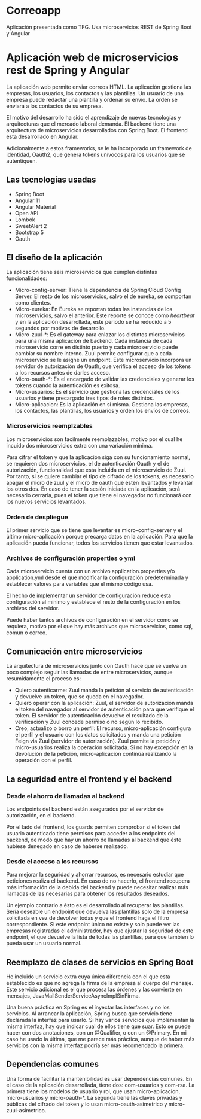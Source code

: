 # Correoapp
Aplicación presentada como TFG. Usa microservicios REST de Spring Boot y Angular

# Aplicación web de microservicios rest de Spring y Angular

La aplicación web permite enviar correos HTML. La aplicación gestiona las empresas, los usuarios, los contactos y las plantillas. Un usuario de una empresa puede redactar una plantilla y ordenar su envío. La orden se enviará a los contactos de su empresa.

El motivo del desarrollo ha sido el aprendizaje de nuevas tecnologías y arquitecturas que el mercado laboral demanda. El backend tiene una arquitectura de microservicios desarrollados con Spring Boot. El frontend esta desarrollado en Angular.

Adicionalmente a estos frameworks, se le ha incorporado un framework de identidad, Oauth2, que genera tokens unívocos para los usuarios que se autentiquen.

## Las tecnologías usadas

* Spring Boot
* Angular 11
* Angular Material
* Open API
* Lombok
* SweetAlert 2
* Bootstrap 5
* Oauth

## El diseño de la aplicación

La aplicación tiene seis microservicios que cumplen distintas funcionalidades:

- Micro-config-server: Tiene la dependencia de Spring Cloud Config Server. El resto de los microservicios, salvo el de eureka, se comportan como clientes.
- Micro-eureka: En Eureka se reportan todas las instancias de los microservicios, salvo el anterior. Este reporte se conoce como _heartbeat_ y en la aplicación desarrollada, este periodo se ha reducido a 5 segundos por motivos de desarrollo.
- Micro-zuul-\*: Es el gateway para enlazar los distintos microservicios para una misma aplicación de backend. Cada instancia de cada microservicio corre en distinto puerto y cada microservicio puede cambiar su nombre interno. Zuul permite configurar que a cada microservicio se le asigne un endpoint. Este microservicio incorpora un servidor de autorización de Oauth, que verifica el acceso de los tokens a los recursos antes de darles acceso.
- Micro-oauth-\*: Es el encargado de validar las credenciales y generar los tokens cuando la autenticación es exitosa.
- Micro-usuarios: Es el servicio que gestiona las credenciales de los usuarios y tiene precargado tres tipos de roles distintos. 
- Micro-aplicacion: Es la aplicación en sí misma. Gestiona las empresas, los contactos, las plantillas, los usuarios y orden los envíos de correos.

### Microservicios reemplzables

Los microservicios son facilmente reemplazables, motivo por el cual he incuido dos microservicios extra con una variación mínima.

Para cifrar el token y que la aplicación siga con su funcionamiento normal, se requieren dos microservicios, el de autenticación Oauth y el de autorización, funcionalidad que esta incluida en el microservicio de Zuul. Por tanto, si se quiere cambiar el tipo de cifrado de los tokens, es necesario apagar el micro de zuul y el micro de oauth que esten levantados y levantar los otros dos. En caso de tener la sesión iniciada en la aplicación, será necesario cerrarla, pues el token que tiene el navegador no funcionará con los nuevos servicios levantados.

### Orden de despliegue

El primer servicio que se tiene que levantar es micro-config-server y el último micro-aplicación porque precarga datos en la aplicación. Para que la aplicación pueda funcionar, todos los servicios tienen que estar levantados.

### Archivos de configuración properties o yml

Cada microservicio cuenta con un archivo application.properties y/o application.yml desde el que modificar la configuración predeterminada y establecer valores para variables que el mismo código usa.

El hecho de implementar un servidor de configuración reduce esta configuración al mínimo y establece el resto de la configuración en los archivos del servidor.

Puede haber tantos archivos de configuración en el servidor como se requiera, motivo por el que hay más archivos que microservicios, como sql, comun o correo.

## Comunicación entre microservicios

La arquitectura de microservicios junto con Oauth hace que se vuelva un poco complejo seguir las llamadas de entre microservicios, aunque resumidamente el proceso es:

- Quiero autenticarme: Zuul manda la petición al servicio de autenticación y devuelve un token, que se queda en el navegador.
- Quiero operar con la aplicación: Zuul, el servidor de autorización manda el token del navegador al servidor de autenticación para que verifique el token. El servidor de autenticación devuelve el resultado de la verificación y Zuul concede permiso o no según lo recibido.
- Creo, actualizo o borro un perfil: El recurso, micro-aplicación configura el perfil y el usuario con los datos solicitados y manda una petición Feign via Zuul (servidor de autorización). Zuul permite la petición y micro-usuarios realiza la operación solicitada. Si no hay excepción en la devolución de la petición, micro-aplicacion continúa realizando la operación con el perfil.

## La seguridad entre el frontend y el backend

### Desde el ahorro de llamadas al backend

Los endpoints del backend están asegurados por el servidor de autorización, en el backend.

Por el lado del frontend, los guards permiten comprobar si el token del usuario autenticado tiene permisos para acceder a los endpoints del backend, de modo que hay un ahorro de llamadas al backend que éste hubiese denegado en caso de haberse realizado.

### Desde el acceso a los recursos

Para mejorar la seguridad y ahorrar recursos, es necesario estudiar que peticiones realiza el backend. En caso de no hacerlo, el frontend recupera más información de la debida del backend y puede necesitar realizar más llamadas de las necesarias para obtener los resultados deseados.

Un ejemplo contrario a ésto es el desarrollado al recuperar las plantillas. Sería deseable un endpoint que devuelva las plantillas solo de la empresa solicitada en vez de devolver todas y que el frontend haga el filtro correspondiente. Si este endpoint único no existe y solo puede ver las empresas registradas el administrador, hay que ajustar la seguridad de este endpoint, el que devuelve la lista de todas las plantillas, para que tambien lo pueda usar un usuario normal.

## Reemplazo de clases de servicios en Spring Boot

He incluido un servicio extra cuya única diferencia con el que esta establecido es que no agrega la firma de la empresa al cuerpo del mensaje. Este servicio adicional es el que procesa las órdenes y las convierte en mensajes, JavaMailSenderServiceAsyncImplSinFirma.

Una buena práctica en Spring es el inyectar las interfaces y no los servicios. Al arrancar la aplicación, Spring busca que servicio tiene declarada la interfaz para usarlo. Si hay varios servicios que implementan la misma interfaz, hay que indicar cual de ellos tiene que suar. Esto se puede hacer con dos anotaciones, con un @Qualifier, o con un @Primary. En mi caso he usado la última, que me parece más práctica, aunque de haber más servicios con la misma interfaz podría ser más recomendado la primera.

## Dependencias comunes

Una forma de facilitar la mantenibilidad es usar dependencias comunes. En el caso de la aplicación desarrollada, tiene dos: com-usuarios y com-rsa. La primera tiene los modelos de usuario y rol, que usan micro-aplicacion, micro-usuarios y micro-oauth-\*. La segunda tiene las claves privadas y públicas del cifrado del token y lo usan micro-oauth-asimetrico y micro-zuul-asimetrico.
